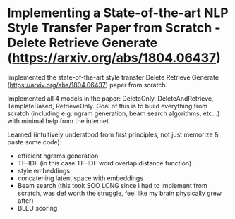 # Implementing a State-of-the-art NLP Style Transfer Paper from Scratch - Delete Retrieve Generate (https://arxiv.org/abs/1804.06437)
Implemented the state-of-the-art style transfer Delete Retrieve Generate (https://arxiv.org/abs/1804.06437) paper from scratch.

Implemented all 4 models in the paper: DeleteOnly, DeleteAndRetrieve, TemplateBased, RetrieveOnly.
Goal of this is to build everything from scratch (including e.g. ngram generation, beam search algorithms, etc...) with minimal help from the internet.

Learned (intuitively understood from first principles, not just memorize & paste some code):
- efficient ngrams generation
- TF-IDF (in this case TF-IDF word overlap distance function)
- style embeddings
- concatening latent space with embeddings
- Beam search (this took SOO LONG since i had to implement from scratch, was def worth the struggle, feel like my brain physically grew after)
- BLEU scoring
